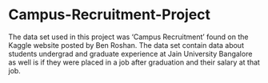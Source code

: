 # Campus-Recruitment-Project
The data set used in this project was ‘Campus Recruitment’ found on the Kaggle website posted by Ben Roshan.  The data set contain data about students undergrad and graduate experience at Jain University Bangalore as well is if they were placed in a job after graduation and their salary at that job.
